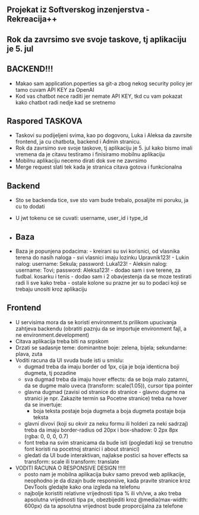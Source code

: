 ## Projekat iz Softverskog inzenjerstva - Rekreacija++

## Rok da zavrsimo sve svoje taskove, tj aplikaciju je 5. jul

## BACKEND!!!

- Makao sam application.poperties sa git-a zbog nekog security policy jer tamo cuvam API KEY za OpenAI
- Kod vas chatbot nece raditi jer nemate API KEY, tkd cu vam pokazat kako chatbot radi nedje kad se sretnemo

## Raspored TASKOVA

- Taskovi su podijeljeni svima, kao po dogovoru, Luka i Aleksa da zavrsite frontend, ja cu chatbota, backend i Admin stranicu.
- Rok da zavrsimo sve svoje taskove, tj aplikaciju je 5. jul kako bismo imali vremena da je citavu testiramo i finisiramo mobilnu aplikaciju
- Mobilnu aplikaciju necemo dirati dok sve ne zavrsimo
- Merge request slati tek kada je stranica citava gotova i funkcionalna

## Backend

- Sto se backenda tice, sve sto vam bude trebalo, posaljite mi poruku, ja cu to dodati
- U jwt tokenu ce se cuvati: username, user_id i type_id

- ## Baza
  
- Baza je popunjena podacima:
      - kreirani su svi korisnici, od vlasnika terena do nasih naloga
      - svi vlasnici imaju lozinku Upravnik123!
      - Lukin nalog: username: Sekula; password: Luka123!
      - Aleksin nalog: username: Tovi; password: Aleksa123!
      - dodao sam i sve terene, za fudbal. kosarku i tenis
      - dodao sam i 2 obavjestenja da se moze testirati radi li sve kako treba
      - ostale kolone su prazne jer su to podaci koji se trebaju unositi kroz aplikaciju

## Frontend

- U servisima mora da se koristi environment.ts prilikom upucivanja zahtjeva backendu (obratiti paznju da se importuje environment fajl, a ne environment.development)
- Citava aplikacija treba biti na srpskom
- Drzati se sadasnje teme: dominantne boje: zelena, bijela; sekundarne: plava, zuta
- Voditi racuna da UI svuda bude isti u smislu:
    - dugmad treba da imaju border od 1px, cija je boja identicna boji dugmeta, tj pozadine
    - sva dugmad treba da imaju hover effects: da se boja malo zatamni, da se dugme malo uveca (transform: scale(1.05)), cursor tipa pointer
    - glavna dugmad (zavisi od stranice do stranice - glavno dugme na stranici je npr. Zakazite termin sa Pocetne stranice) treba na hover da se invertuje:
      - boja teksta postaje boja dugmeta a boja dugmeta postaje boja teksta
    - glavni divovi (koji su okvir za neku formu ili holderi za neki sadrzaj) treba da imaju border-radius od 20px i box-shadow: 0 2px 8px (rgba: 0, 0, 0, 0.7)
    - font treba na svim stranicama da bude isti (pogledati koji se trenutno font koristi na pocetnoj stranici i about stranici)
    - gledati da UI bude interaktivan, najlakse postici sa hover effects sa transform: scale ili transform: translate
- VODITI RACUNA O RESPONSIVE DESIGN !!!!!
    - posto nam je mobilna aplikacija bukv samo prevod web aplikacije, neophodno je da dizajn bude responsive, kada pravite stranice kroz DevTools gledajte kako ona izgleda na telefonu
    - najbolje koristiti relativne vrijednosti tipa % ili vh/vw, a ako treba apsolutna vrijednosti tipa px, obezbijediti kroz @media(max-width: 600px) da ta apsolutna vrijednost bude proporcijalna za telefone
